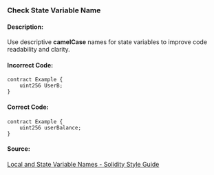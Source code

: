 ### Check State Variable Name
#### Description:
Use descriptive **camelCase** names for state variables to improve code readability and clarity.

#### Incorrect Code:
```solidity
contract Example {
    uint256 UserB;
}
```

#### Correct Code:
```solidity
contract Example {
    uint256 userBalance;
}
```

#### Source:
[Local and State Variable Names - Solidity Style Guide](https://docs.soliditylang.org/en/v0.8.27/style-guide.html#local-and-state-variable-names)